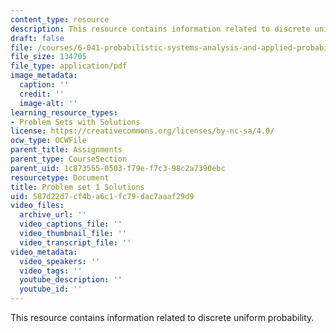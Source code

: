 ```yaml
---
content_type: resource
description: This resource contains information related to discrete uniform probability.
draft: false
file: /courses/6-041-probabilistic-systems-analysis-and-applied-probability-fall-2010/587d22d7cf4ba6c1fc79dac7aaaf29d9_MIT6_041F10_assn01_sol.pdf
file_size: 134705
file_type: application/pdf
image_metadata:
  caption: ''
  credit: ''
  image-alt: ''
learning_resource_types:
- Problem Sets with Solutions
license: https://creativecommons.org/licenses/by-nc-sa/4.0/
ocw_type: OCWFile
parent_title: Assignments
parent_type: CourseSection
parent_uid: 1c873555-0503-f79e-f7c3-98c2a7390ebc
resourcetype: Document
title: Problem set 1 Solutions
uid: 587d22d7-cf4b-a6c1-fc79-dac7aaaf29d9
video_files:
  archive_url: ''
  video_captions_file: ''
  video_thumbnail_file: ''
  video_transcript_file: ''
video_metadata:
  video_speakers: ''
  video_tags: ''
  youtube_description: ''
  youtube_id: ''
---
```

This resource contains information related to discrete uniform probability.